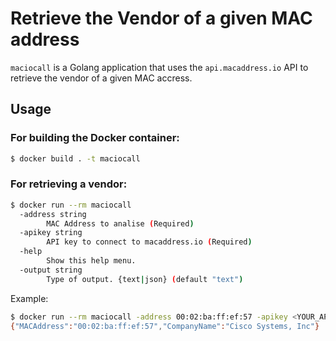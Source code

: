 # Retrieve the Vendor of a given MAC address

`maciocall` is a Golang application that uses the `api.macaddress.io` API to retrieve the vendor of a given MAC accress.

## Usage

### For building the Docker container:
```sh
$ docker build . -t maciocall
```

### For retrieving a vendor:
```sh
$ docker run --rm maciocall       
  -address string
        MAC Address to analise (Required)
  -apikey string
        API key to connect to macaddress.io (Required)
  -help
        Show this help menu.
  -output string
        Type of output. {text|json} (default "text")
```
Example:
```sh
$ docker run --rm maciocall -address 00:02:ba:ff:ef:57 -apikey <YOUR_API_KEY> -output json
{"MACAddress":"00:02:ba:ff:ef:57","CompanyName":"Cisco Systems, Inc"}
```